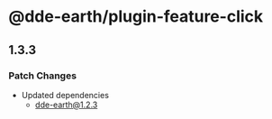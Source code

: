 # @dde-earth/plugin-feature-click

## 1.3.3

### Patch Changes

- Updated dependencies
  - dde-earth@1.2.3
